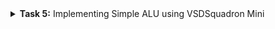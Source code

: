 <details>
<summary><b>Task 5:</b> Implementing Simple ALU using VSDSquadron Mini</summary>  
  
## **Overview**  

This project focuses on implementing a Basic Arithmetic Logic Unit (ALU) capable of performing addition, subtraction, multiplication, and division operations. Designed using a RISC-V-based SoC development kit, the ALU takes two user-provided inputs and sequentially computes the corresponding sum, difference, product, and quotient of the numbers, without requiring additional control signals.
  
## **Components Required**  
* VSDSquadron Mini  
* I2C LCD DISPLAY(16*2)
* 4*4 MATRIX KEYPAD
* Jumper Wires   
* Breadboard
* VS Code for Software Development  
* PlatformIO multi framework professional IDE  
  
## **Board being used:-**
![board](https://github.com/user-attachments/assets/0f354f5a-03d5-417c-9df4-4c5dc3ff019a)


## **Circuit Diagram**
![connections](https://github.com/user-attachments/assets/3992e617-bc43-4d72-a6ab-b7d0c9e06c90)

## Hardware connections:

### I2C LCD :

| **LCD Pin** | **Description**       | **VSD Squadron Mini Pin** | **Board Connection** |
|-------------|-----------------------|----------------------------|-----------------------|
| **GND**     | Ground                | GND                        | Common Ground         |
| **VCC**     | Power Supply (+5V)    | 5V                         | 5V Power Rail         |
| **SDA**     | Serial Data Line (I2C)| PC6                        | I2C Data (SDA)        |
| **SCL**     | Serial Clock Line (I2C)| PC5                       | I2C Clock (SCL)       |

### 4x4 Keypad :

| **Wire** | **Keypad Function** | **VSD Squadron Mini Pin** | **Description** |
|----------|----------------------|---------------------------|------------------|
| Wire 2   | Column 3            | PD1                       | Connected to Column 3 |
| Wire 3   | Column 2            | PD2                       | Connected to Column 2 |
| Wire 4   | Column 1            | PD3                       | Connected to Column 1 |
| Wire 5   | Row 4               | PD4                       | Connected to Row 4    |
| Wire 6   | Row 3               | PD6                       | Connected to Row 3    |
| Wire 7   | Row 2               | PD7                       | Connected to Row 2    |
| Wire 8   | Row 1               | PA1                       | Connected to Row 1    |

# DEMO
-
The setup demonstrates the working of the application- "Simple Aritmetic Unit".
Below are the code and video to view the working of the application.
## CODE
```
//Simple arithmetic unit

#include <ch32v00x.h>
#include <ch32v00x_gpio.h>
#include <stdio.h>
#include <stdlib.h>

// Define Keypad Pins
#define R1 GPIO_Pin_5 // PD5
#define R2 GPIO_Pin_2 // PD2
#define R3 GPIO_Pin_3 // PD3
#define R4 GPIO_Pin_4 // PD4
#define C1 GPIO_Pin_4 // PC4
#define C2 GPIO_Pin_5 // PC5
#define C3 GPIO_Pin_6 // PC6
#define C4 GPIO_Pin_7 // PC7

// LCD I2C Address
#define LCD_Address 0x27

// I2C Pins
#define SDA_PIN GPIO_Pin_1
#define SCL_PIN GPIO_Pin_2

// Function Prototypes
void GPIO_INIT(void);
char keypad_get_key(void);
void delay_ms(uint32_t ms);
void lcd_init(void);
void lcd_send_cmd(unsigned char cmd);
void lcd_send_data(unsigned char data);
void lcd_send_string(const char *str);
void i2c_start(void);
void i2c_stop(void);
void i2c_write(unsigned char data);
int get_number_from_keypad(void);

// GPIO Initialization
void GPIO_INIT(void) {
    GPIO_InitTypeDef GPIO_InitStructure;

    RCC_APB2PeriphClockCmd(RCC_APB2Periph_GPIOC | RCC_APB2Periph_GPIOD, ENABLE);

    // Initialize rows (R1-R4) as output
    GPIO_InitStructure.GPIO_Pin = R1 | R2 | R3 | R4;
    GPIO_InitStructure.GPIO_Mode = GPIO_Mode_Out_PP;
    GPIO_InitStructure.GPIO_Speed = GPIO_Speed_50MHz;
    GPIO_Init(GPIOD, &GPIO_InitStructure);

    // Initialize columns (C1-C4) as input pull-up
    GPIO_InitStructure.GPIO_Pin = C1 | C2 | C3 | C4;
    GPIO_InitStructure.GPIO_Mode = GPIO_Mode_IPU;
    GPIO_Init(GPIOC, &GPIO_InitStructure);

    // Initialize I2C Pins
    GPIO_InitStructure.GPIO_Pin = SDA_PIN | SCL_PIN;
    GPIO_InitStructure.GPIO_Mode = GPIO_Mode_Out_OD;
    GPIO_InitStructure.GPIO_Speed = GPIO_Speed_50MHz;
    GPIO_Init(GPIOC, &GPIO_InitStructure);

    lcd_init(); // Initialize LCD
}

// Delay Function
void delay_ms(uint32_t ms) {
    while (ms--) {
        for (uint32_t i = 0; i < 4000; i++) {
            __NOP();
        }
    }
}

// Keypad Scan
char keypad_get_key(void) {
    const char keys[4][4] = {
        {'1', '2', '3', 'A'},
        {'4', '5', '6', 'B'},
        {'7', '8', '9', 'C'},
        {'*', '0', '#', 'D'}
    };

    uint16_t rows[] = {R1, R2, R3, R4};
    uint16_t cols[] = {C1, C2, C3, C4};

    for (int row = 0; row < 4; row++) {
        for (int r = 0; r < 4; r++) {
            GPIO_WriteBit(GPIOD, rows[r], Bit_SET);
        }
        GPIO_WriteBit(GPIOD, rows[row], Bit_RESET);

        for (int col = 0; col < 4; col++) {
            if (GPIO_ReadInputDataBit(GPIOC, cols[col]) == RESET) {
                delay_ms(200); // Debounce delay
                return keys[row][col];
            }
        }
    }
    return '\0';
}

// I2C Functions
void i2c_start(void) {
    GPIO_SetBits(GPIOC, SDA_PIN);
    GPIO_SetBits(GPIOC, SCL_PIN);
    delay_ms(1);
    GPIO_ResetBits(GPIOC, SDA_PIN);
    delay_ms(1);
    GPIO_ResetBits(GPIOC, SCL_PIN);
}

void i2c_stop(void) {
    GPIO_ResetBits(GPIOC, SDA_PIN);
    delay_ms(1);
    GPIO_SetBits(GPIOC, SCL_PIN);
    delay_ms(1);
    GPIO_SetBits(GPIOC, SDA_PIN);
}

void i2c_write(unsigned char data) {
    for (int i = 0; i < 8; i++) {
        if (data & 0x80) {
            GPIO_SetBits(GPIOC, SDA_PIN); // Send 1
        } else {
            GPIO_ResetBits(GPIOC, SDA_PIN); // Send 0
        }
        delay_ms(1);
        GPIO_SetBits(GPIOC, SCL_PIN); // Clock high
        delay_ms(1);
        GPIO_ResetBits(GPIOC, SCL_PIN); // Clock low
        data <<= 1;
    }
    // Acknowledge
    GPIO_SetBits(GPIOC, SDA_PIN); 
    delay_ms(1);
    GPIO_SetBits(GPIOC, SCL_PIN);
    delay_ms(1);
    GPIO_ResetBits(GPIOC, SCL_PIN);
}


// LCD Functions
void lcd_init(void) {
    delay_ms(50); // Wait for LCD power-on

    lcd_send_cmd(0x03);
    delay_ms(5);
    lcd_send_cmd(0x03);
    delay_ms(5);
    lcd_send_cmd(0x03);
    delay_ms(5);
    lcd_send_cmd(0x02); // 4-bit mode

    lcd_send_cmd(0x28); // 2 lines, 5x8 matrix
    lcd_send_cmd(0x0C); // Display ON, Cursor OFF
    lcd_send_cmd(0x06); // Entry mode: auto-increment, no shift
    lcd_send_cmd(0x01); // Clear display
    delay_ms(5);
}


void lcd_send_cmd(unsigned char cmd) {
    unsigned char cmd_u = (cmd & 0xF0);
    unsigned char cmd_l = ((cmd << 4) & 0xF0);
    i2c_start();
    i2c_write(LCD_Address << 1);
    i2c_write(cmd_u | 0x0C); // Enable=1, RS=0
    i2c_write(cmd_u | 0x08); // Enable=0
    delay_ms(2);
    i2c_write(cmd_l | 0x0C);
    i2c_write(cmd_l | 0x08);
    delay_ms(2);
    i2c_stop();
}

void lcd_send_data(unsigned char data) {
    unsigned char data_u = (data & 0xF0);
    unsigned char data_l = ((data << 4) & 0xF0);
    i2c_start();
    i2c_write(LCD_Address << 1);
    i2c_write(data_u | 0x0D); // Enable=1, RS=1
    i2c_write(data_u | 0x09); // Enable=0
    delay_ms(2);
    i2c_write(data_l | 0x0D);
    i2c_write(data_l | 0x09);
    delay_ms(2);
    i2c_stop();
}


void lcd_send_string(const char *str) {
    while (*str) {
        lcd_send_data(*str++);
    }
}

// Get Number from Keypad
int get_number_from_keypad(void) {
    char num_str[5] = {0};
    int index = 0;
    char key;

    while (1) {
        key = keypad_get_key();
        if (key >= '0' && key <= '9') {
            num_str[index++] = key;
            lcd_send_data(key);
        } else if (key == '#') {
            return atoi(num_str);
        }
    }
}

int main(void) {
    GPIO_INIT();

    int num1, num2;

    // Prompt for num1
    lcd_send_cmd(0x01);  // Clear screen
    lcd_send_string("Enter Num1: ");
    num1 = get_number_from_keypad();

    // Prompt for num2
    lcd_send_cmd(0x01);  // Clear screen
    lcd_send_string("Enter Num2: ");
    num2 = get_number_from_keypad();

    // Perform Operations
    char result[16];

    // Display Sum
    lcd_send_cmd(0x01);  // Clear screen
    lcd_send_string("ADDITION");            // First line: Operation
    lcd_send_cmd(0xC0);                // Move to second line
    sprintf(result, "=%d", num1 + num2);
    lcd_send_string(result);
    delay_ms(2000);

    // Display Subtraction
    lcd_send_cmd(0x01);  // Clear screen
    lcd_send_string("SUBTRACTION");     // First line: Operation
    lcd_send_cmd(0xC0);                // Move to second line
    sprintf(result, "=%d", num1 - num2);
    lcd_send_string(result);
    delay_ms(2000);

    // Display Multiplication
    lcd_send_cmd(0x01);  // Clear screen
    lcd_send_string("MULTIPLICATION");        // First line: Operation
    lcd_send_cmd(0xC0);                // Move to second line
    sprintf(result, "=%d", num1 * num2);
    lcd_send_string(result);
    delay_ms(2000);

    // Display Division
    lcd_send_cmd(0x01);  // Clear screen
    lcd_send_string("Division");       // First line: Operation
    lcd_send_cmd(0xC0);                // Move to second line
    if (num2 != 0)
        sprintf(result, "=%d", num1 / num2);
    else
        sprintf(result, "Div=Error");
    lcd_send_string(result);
    delay_ms(2000);

    // End of Program
    lcd_send_cmd(0x01);  // Clear screen
    lcd_send_string("Operations Done");

    while (1);
}
```



</details>
